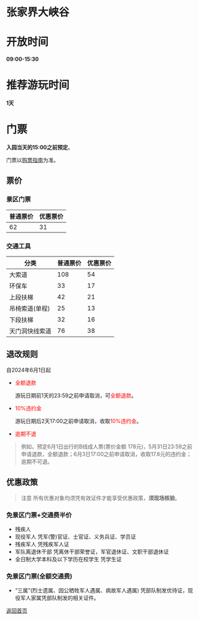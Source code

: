 # 张家界大峡谷

# 开放时间
**09:00-15:30**

# 推荐游玩时间
**1天**

# 门票

**入园当天的15:00之前预定**。

门票以[购票指南](/GouPiaoZhiNan/)为准。

## 票价

### 景区门票
普通票价|优惠票价
-|-
62|31

### 交通工具
分类|普通票价|优惠票价
-|-|-
大索道|108|54
环保车|33|17
上段扶梯|42|21
吊椅索道(单程)|25|13
下段扶梯|32|16
天门洞快线索道|76|38

## 退改规则

自2024年6月1日起
- <font color="red">全额退款</font>

    游玩日期前1天的23:59之前申请取消，可<font color="red">全额退款</font>。

- <font color="red">10%违约金</font>

    游玩日期后2天17:00之前申请取消，收取<font color="red">10%违约金</font>。

- <font color="red">逾期不退</font>

> 例如，预定6月1日出行的B线成人票(票价金额 178元)，5月31日23:59之前申请退款，全额退款；6月3日17:00之前申请取消，收取17.8元的违约金；逾期不可退。

## 优惠政策

> 注意
所有优惠对象均须凭有效证件才能享受优惠政策，**须现场核验**。

### 免景区门票+交通费半价
- 残疾人
- 现役军人
    凭军(警)官证、士官证、义务兵证、学员证
- 残疾军人
    凭残疾军人证
- 军队离退休干部
    凭离休干部荣誉证，军官退休证、文职干部退休证
- 全日制大学本科及以下学历在校学生
    凭学生证

### 免景区门票(全额交通费)
- “三属”(烈士遗属、因公牺牲军人遇属、病故军人遇属)
    凭部队制发优待证，现役军人家属凭部队制发的相关证件。

[返回首页](/README)